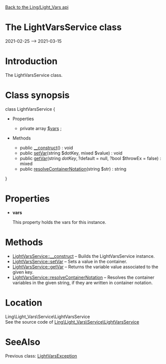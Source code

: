 [Back to the Ling/Light_Vars api](https://github.com/lingtalfi/Light_Vars/blob/master/doc/api/Ling/Light_Vars.md)



The LightVarsService class
================
2021-02-25 --> 2021-03-15






Introduction
============

The LightVarsService class.



Class synopsis
==============


class <span class="pl-k">LightVarsService</span>  {

- Properties
    - private array [$vars](#property-vars) ;

- Methods
    - public [__construct](https://github.com/lingtalfi/Light_Vars/blob/master/doc/api/Ling/Light_Vars/Service/LightVarsService/__construct.md)() : void
    - public [setVar](https://github.com/lingtalfi/Light_Vars/blob/master/doc/api/Ling/Light_Vars/Service/LightVarsService/setVar.md)(string $dotKey, mixed $value) : void
    - public [getVar](https://github.com/lingtalfi/Light_Vars/blob/master/doc/api/Ling/Light_Vars/Service/LightVarsService/getVar.md)(string $dotKey, ?$default = null, ?bool $throwEx = false) : mixed
    - public [resolveContainerNotation](https://github.com/lingtalfi/Light_Vars/blob/master/doc/api/Ling/Light_Vars/Service/LightVarsService/resolveContainerNotation.md)(string $str) : string

}




Properties
=============

- <span id="property-vars"><b>vars</b></span>

    This property holds the vars for this instance.
    
    



Methods
==============

- [LightVarsService::__construct](https://github.com/lingtalfi/Light_Vars/blob/master/doc/api/Ling/Light_Vars/Service/LightVarsService/__construct.md) &ndash; Builds the LightVarsService instance.
- [LightVarsService::setVar](https://github.com/lingtalfi/Light_Vars/blob/master/doc/api/Ling/Light_Vars/Service/LightVarsService/setVar.md) &ndash; Sets a value in the container.
- [LightVarsService::getVar](https://github.com/lingtalfi/Light_Vars/blob/master/doc/api/Ling/Light_Vars/Service/LightVarsService/getVar.md) &ndash; Returns the variable value associated to the given key.
- [LightVarsService::resolveContainerNotation](https://github.com/lingtalfi/Light_Vars/blob/master/doc/api/Ling/Light_Vars/Service/LightVarsService/resolveContainerNotation.md) &ndash; Resolves the container variables in the given string, if they are written in container notation.





Location
=============
Ling\Light_Vars\Service\LightVarsService<br>
See the source code of [Ling\Light_Vars\Service\LightVarsService](https://github.com/lingtalfi/Light_Vars/blob/master/Service/LightVarsService.php)



SeeAlso
==============
Previous class: [LightVarsException](https://github.com/lingtalfi/Light_Vars/blob/master/doc/api/Ling/Light_Vars/Exception/LightVarsException.md)<br>
